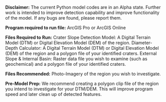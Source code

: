 **Disclaimer:**
  The current Python model codes are in an Alpha state. Further work is intended to improve detection capability and improve functionality of the model. If any bugs are found, please report them.

**Program required to run file:**
   ArcGIS Pro or ArcGIS Online

**Files Required to Run:**
  Crater Slope Detection Model: A Digital Terrain Model (DTM) or Digital Elevation Model (DEM) of the region.
  Diameter-Depth Calculator: A Digital Terrain Model (DTM) or Digital Elevation Model (DEM) of the region and a polygon file of your identified craters.
  External Slope & Internal Basin: Raster data file you wish to examine (such as geochemical) and a polygon file of your identified craters.

**Files Recommended:**
  Photo-Imagery of the region you wish to investigate.

**Pre-Model Prep:**
  We recommend creating a polygon clip file of the region you intend to investigate for your DTM/DEM. This will improve program speed and later clean up of detected features. 

